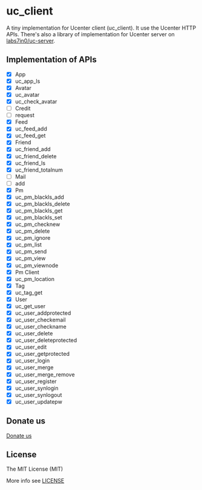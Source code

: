 uc_client
===

A tiny implementation for Ucenter client (uc_client). It use the Ucenter HTTP APIs. There's also a library of implementation for Ucenter server on [labs7in0/uc-server](https://github.com/labs7in0/uc-server).

## Implementation of APIs

* [x] App
 * [x] uc_app_ls
* [x] Avatar
 * [x] uc_avatar
 * [x] uc_check_avatar
* [ ] Credit
 * [ ] request
* [x] Feed
 * [x] uc_feed_add
 * [x] uc_feed_get
* [x] Friend
 * [x] uc_friend_add
 * [x] uc_friend_delete
 * [x] uc_friend_ls
 * [x] uc_friend_totalnum
* [ ] Mail
 * [ ] add
* [x] Pm
 * [x] uc_pm_blackls_add
 * [x] uc_pm_blackls_delete
 * [x] uc_pm_blackls_get
 * [x] uc_pm_blackls_set
 * [x] uc_pm_checknew
 * [x] uc_pm_delete
 * [x] uc_pm_ignore
 * [x] uc_pm_list
 * [x] uc_pm_send
 * [x] uc_pm_view
 * [x] uc_pm_viewnode
* [x] Pm Client
 * [x] uc_pm_location
* [x] Tag
 * [x] uc_tag_get
* [x] User
 * [x] uc_get_user
 * [x] uc_user_addprotected
 * [x] uc_user_checkemail
 * [x] uc_user_checkname
 * [x] uc_user_delete
 * [x] uc_user_deleteprotected
 * [x] uc_user_edit
 * [x] uc_user_getprotected
 * [x] uc_user_login
 * [x] uc_user_merge
 * [x] uc_user_merge_remove
 * [x] uc_user_register
 * [x] uc_user_synlogin
 * [x] uc_user_synlogout
 * [x] uc_user_updatepw

## Donate us

[Donate us](https://7in0.me/#donate)

## License
 The MIT License (MIT)

 More info see [LICENSE](LICENSE)
